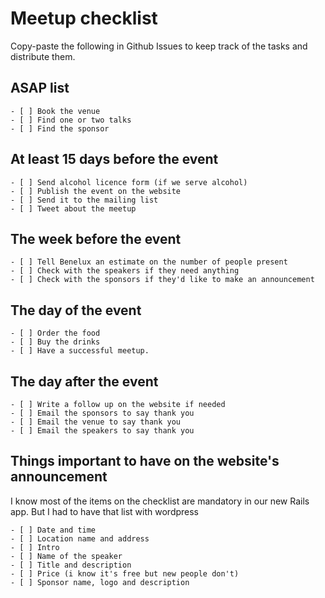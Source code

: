 # Meetup checklist

Copy-paste the following in Github Issues to keep track of the tasks and distribute them.

## ASAP list

```
- [ ] Book the venue
- [ ] Find one or two talks
- [ ] Find the sponsor
```

## At least 15 days before the event

```
- [ ] Send alcohol licence form (if we serve alcohol)
- [ ] Publish the event on the website
- [ ] Send it to the mailing list
- [ ] Tweet about the meetup
```

## The week before the event

```
- [ ] Tell Benelux an estimate on the number of people present
- [ ] Check with the speakers if they need anything
- [ ] Check with the sponsors if they'd like to make an announcement
```

## The day of the event

```
- [ ] Order the food
- [ ] Buy the drinks
- [ ] Have a successful meetup.
```

## The day after the event

```
- [ ] Write a follow up on the website if needed
- [ ] Email the sponsors to say thank you
- [ ] Email the venue to say thank you
- [ ] Email the speakers to say thank you
```

## Things important to have on the website's announcement

I know most of the items on the checklist are mandatory in our new Rails app. But I had to have that list with wordpress

```
- [ ] Date and time
- [ ] Location name and address
- [ ] Intro
- [ ] Name of the speaker
- [ ] Title and description
- [ ] Price (i know it's free but new people don't)
- [ ] Sponsor name, logo and description
```

